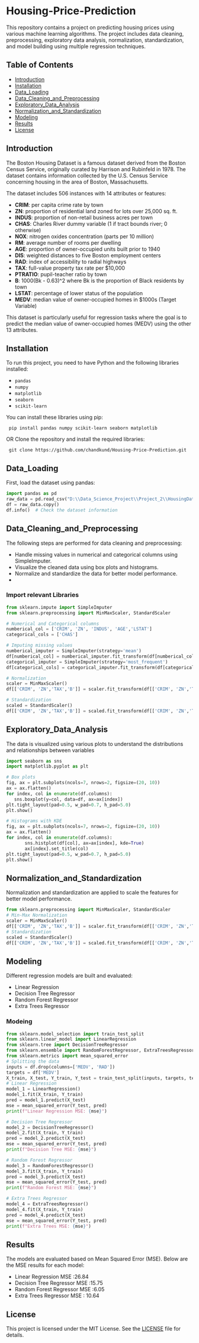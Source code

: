 # Housing-Price-Prediction

This repository contains a project on predicting housing prices using various machine learning algorithms. The project includes data cleaning, preprocessing, exploratory data analysis, normalization, standardization, and model building using multiple regression techniques.

## Table of Contents
- [Introduction](#introduction)
- [Installation](#installation)
- [Data_Loading](#data_loading)
- [Data_Cleaning_and_Preprocessing](#data_cleaning_and_preprocessing)
- [Exploratory_Data_Analysis](#exploratory_data_analysis)
- [Normalization_and_Standardization](#normalization_and_standardization)
- [Modeling](#modeling)
- [Results](#results)
- [License](#license)
  
## Introduction

The Boston Housing Dataset is a famous dataset derived from the Boston Census Service, originally curated by Harrison and Rubinfeld in 1978. The dataset contains information collected by the U.S. Census Service concerning housing in the area of Boston, Massachusetts.

The dataset includes 506 instances with 14 attributes or features:

- **CRIM**: per capita crime rate by town
- **ZN**: proportion of residential land zoned for lots over 25,000 sq. ft.
- **INDUS**: proportion of non-retail business acres per town
- **CHAS**: Charles River dummy variable (1 if tract bounds river; 0 otherwise)
- **NOX**: nitrogen oxides concentration (parts per 10 million)
- **RM**: average number of rooms per dwelling
- **AGE**: proportion of owner-occupied units built prior to 1940
- **DIS**: weighted distances to five Boston employment centers
- **RAD**: index of accessibility to radial highways
- **TAX**: full-value property tax rate per $10,000
- **PTRATIO**: pupil-teacher ratio by town
- **B**: 1000(Bk - 0.63)^2 where Bk is the proportion of Black residents by town
- **LSTAT**: percentage of lower status of the population
- **MEDV**: median value of owner-occupied homes in $1000s (Target Variable)

  
This dataset is particularly useful for regression tasks where the goal is to predict the median value of  owner-occupied homes (MEDV) using the other 13 attributes.

## Installation
To run this project, you need to have Python and the following libraries installed:

- `pandas`
- `numpy`
- `matplotlib`
- `seaborn`
- `scikit-learn`
  
You can install these libraries using pip:

     pip install pandas numpy scikit-learn seaborn matplotlib
  
OR 
Clone the repository and install the required libraries:

     git clone https://github.com/chandkund/Housing-Price-Prediction.git

## Data_Loading
First, load the dataset using pandas:
```python
import pandas as pd
raw_data = pd.read_csv("D:\\Data_Science_Project\\Project_2\\HousingData.csv")
df = raw_data.copy()
df.info()  # Check the dataset information
```

## Data_Cleaning_and_Preprocessing
The following steps are performed for data cleaning and preprocessing:

-  Handle missing values in numerical and categorical columns using SimpleImputer.
-  Visualize the cleaned data using box plots and histograms.
-  Normalize and standardize the data for better model performance.
-  
 ### Import relevant Libraries
 ```python
from sklearn.impute import SimpleImputer
from sklearn.preprocessing import MinMaxScaler, StandardScaler

 # Numerical and Categorical columns
 numberical_col = ['CRIM', 'ZN', 'INDUS', 'AGE','LSTAT']
 categorical_cols = ['CHAS']

 # Imputing missing values
 numberical_imputer = SimpleImputer(strategy='mean')
 df[numberical_col] = numberical_imputer.fit_transform(df[numberical_col])
 categorical_imputer = SimpleImputer(strategy='most_frequent')
 df[categorical_cols] = categorical_imputer.fit_transform(df[categorical_cols])

 # Normalization
 scaler = MinMaxScaler()
 df[['CRIM', 'ZN','TAX','B']] = scaler.fit_transform(df[['CRIM', 'ZN','TAX','B']])

 # Standardization
 scaled = StandardScaler()
 df[['CRIM', 'ZN','TAX','B']] = scaled.fit_transform(df[['CRIM', 'ZN','TAX','B']])
 ```

## Exploratory_Data_Analysis
The data is visualized using various plots to understand the distributions and relationships between variables 
 ```python
import seaborn as sns
import matplotlib.pyplot as plt

# Box plots
fig, ax = plt.subplots(ncols=7, nrows=2, figsize=(20, 10))
ax = ax.flatten()
for index, col in enumerate(df.columns):
    sns.boxplot(y=col, data=df, ax=ax[index])
plt.tight_layout(pad=0.5, w_pad=0.7, h_pad=5.0)
plt.show()

# Histograms with KDE
fig, ax = plt.subplots(ncols=7, nrows=2, figsize=(20, 10))
ax = ax.flatten()
for index, col in enumerate(df.columns):
        sns.histplot(df[col], ax=ax[index], kde=True)
        ax[index].set_title(col)
plt.tight_layout(pad=0.5, w_pad=0.7, h_pad=5.0)
plt.show()
```

## Normalization_and_Standardization
  Normalization and standardization are applied to scale the features for better model performance.
```python
from sklearn.preprocessing import MinMaxScaler, StandardScaler
# Min-Max Normalization
scaler = MinMaxScaler()
df[['CRIM', 'ZN','TAX','B']] = scaler.fit_transform(df[['CRIM', 'ZN','TAX','B']])
# Standardization
scaled = StandardScaler()
df[['CRIM', 'ZN','TAX','B']] = scaled.fit_transform(df[['CRIM', 'ZN','TAX','B']])
```
## Modeling
Different regression models are built and evaluated:

- Linear Regression
- Decision Tree Regressor
- Random Forest Regressor
- Extra Trees Regressor

### Modeing
```python
from sklearn.model_selection import train_test_split
from sklearn.linear_model import LinearRegression
from sklearn.tree import DecisionTreeRegressor
from sklearn.ensemble import RandomForestRegressor, ExtraTreesRegressor
from sklearn.metrics import mean_squared_error
# Splitting the data
inputs = df.drop(columns=['MEDV', 'RAD'])
targets = df['MEDV']
X_train, X_test, Y_train, Y_test = train_test_split(inputs, targets, test_size=0.2, random_state=42)
# Linear Regression
model_1 = LinearRegression()
model_1.fit(X_train, Y_train)
pred = model_1.predict(X_test)
mse = mean_squared_error(Y_test, pred)
print(f"Linear Regression MSE: {mse}")

# Decision Tree Regressor
model_2 = DecisionTreeRegressor()
model_2.fit(X_train, Y_train)
pred = model_2.predict(X_test)
mse = mean_squared_error(Y_test, pred)
print(f"Decision Tree MSE: {mse}")

# Random Forest Regressor
model_3 = RandomForestRegressor()
model_3.fit(X_train, Y_train)
pred = model_3.predict(X_test)
mse = mean_squared_error(Y_test, pred)
print(f"Random Forest MSE: {mse}")

# Extra Trees Regressor
model_4 = ExtraTreesRegressor()
model_4.fit(X_train, Y_train)
pred = model_4.predict(X_test)
mse = mean_squared_error(Y_test, pred)
print(f"Extra Trees MSE: {mse}")
 ```

## Results
The models are evaluated based on Mean Squared Error (MSE). Below are the MSE results for each model:

- Linear Regression MSE :26.84
- Decision Tree Regressor MSE :15.75
- Random Forest Regressor MSE :6.05
- Extra Trees Regressor MSE : 10.64

## License
This project is licensed under the MIT License. See the [LICENSE](LICENSE) file for details.



